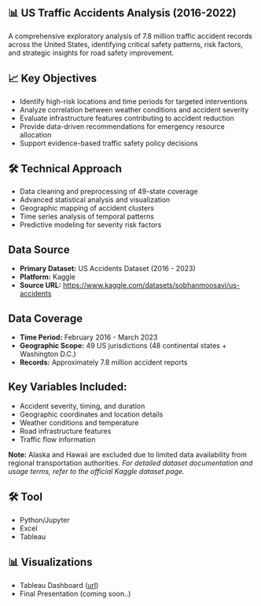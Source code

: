 ## 📊 US Traffic Accidents Analysis (2016-2022)
A comprehensive exploratory analysis of 7.8 million traffic accident records across the United States, identifying critical safety patterns, risk factors, and strategic insights for road safety improvement.

## 📈 Key Objectives
* Identify high-risk locations and time periods for targeted interventions
* Analyze correlation between weather conditions and accident severity
* Evaluate infrastructure features contributing to accident reduction
* Provide data-driven recommendations for emergency resource allocation
* Support evidence-based traffic safety policy decisions

## 🛠️ Technical Approach
* Data cleaning and preprocessing of 49-state coverage
* Advanced statistical analysis and visualization
* Geographic mapping of accident clusters
* Time series analysis of temporal patterns
* Predictive modeling for severity risk factors

## Data Source
* **Primary Dataset:** US Accidents Dataset (2016 - 2023)
* **Platform:** Kaggle
* **Source URL:** https://www.kaggle.com/datasets/sobhanmoosavi/us-accidents

## Data Coverage
* **Time Period:** February 2016 - March 2023
* **Geographic Scope:** 49 US jurisdictions (48 continental states + Washington D.C.)
* **Records:** Approximately 7.8 million accident reports

## Key Variables Included:
* Accident severity, timing, and duration
* Geographic coordinates and location details
* Weather conditions and temperature
* Road infrastructure features
* Traffic flow information

**Note:** Alaska and Hawaii are excluded due to limited data availability from regional transportation authorities.
*For detailed dataset documentation and usage terms, refer to the official Kaggle dataset page.*

## 🛠️ Tool
* Python/Jupyter
* Excel
* Tableau

## 📊 Visualizations
* Tableau Dashboard ([url](https://public.tableau.com/shared/Y23FM9233?:display_count=n&:origin=viz_share_link))
* Final Presentation (coming soon..)
